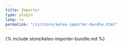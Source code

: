 ```yaml
---
title: Importer
type: plugin
lang: cs
permalink: "/cs/store/keleo-importer-bundle.html" 
---
```


{% include store/keleo-importer-bundle.md %}
